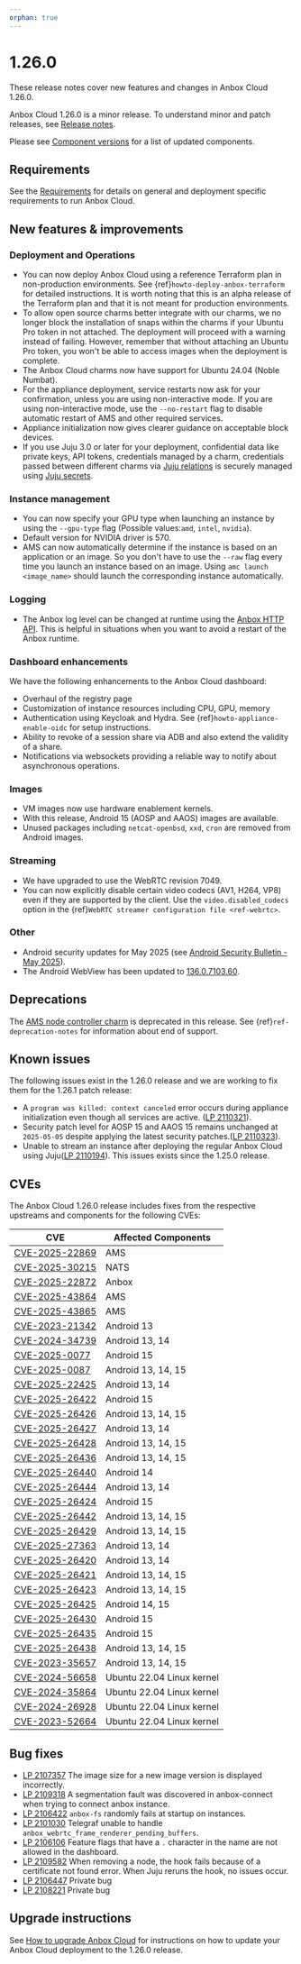 ```yaml
---
orphan: true
---
```

# 1.26.0

These release notes cover new features and changes in Anbox Cloud 1.26.0.

Anbox Cloud 1.26.0 is a minor release. To understand minor and patch releases, see [Release notes](https://documentation.ubuntu.com/anbox-cloud/en/latest/reference/release-notes/release-notes).

Please see [Component versions](https://documentation.ubuntu.com/anbox-cloud/en/latest/reference/component-versions/) for a list of updated components.

## Requirements

See the [Requirements](https://documentation.ubuntu.com/anbox-cloud/en/latest/reference/requirements/) for details on general and deployment specific requirements to run Anbox Cloud.

## New features & improvements

### Deployment and Operations

* You can now deploy Anbox Cloud using a reference Terraform plan in non-production environments. See {ref}`howto-deploy-anbox-terraform` for detailed instructions. It is worth noting that this is an alpha release of the Terraform plan and that it is not meant for production environments.
* To allow open source charms better integrate with our charms, we no longer block the installation of snaps within the charms if your Ubuntu Pro token in not attached. The deployment will proceed with a warning instead of failing. However, remember that without attaching an Ubuntu Pro token, you won't be able to access images when the deployment is complete.<!--AC-3308-->
* The Anbox Cloud charms now have support for Ubuntu 24.04 (Noble Numbat).
* For the appliance deployment, service restarts now ask for your confirmation, unless you are using non-interactive mode. If you are using non-interactive mode, use the `--no-restart` flag to disable automatic restart of AMS and other required services.<!--AC-3283-->
* Appliance initialization now gives clearer guidance on acceptable block devices.<!--AC-3321-->
* If you use Juju 3.0 or later for your deployment, confidential data like private keys, API tokens, credentials managed by a charm, credentials passed between different charms via [Juju relations](https://documentation.ubuntu.com/juju/3.6/reference/relation/) is securely managed using [Juju secrets](https://documentation.ubuntu.com/juju/3.6/reference/secret/).

### Instance management

* You can now specify your GPU type when launching an instance by using the `--gpu-type` flag (Possible values:`amd`, `intel`, `nvidia`).<!--AC-3259-->
* Default version for NVIDIA driver is 570.<!--AC-3246-->
* AMS can now automatically determine if the instance is based on an application or an image. So you don't have to use the `--raw` flag every time you launch an instance based on an image. Using `amc launch <image_name>` should launch the corresponding instance automatically.<!--AC-3192-->

### Logging

* The Anbox log level can be changed at runtime using the [Anbox HTTP API](https://documentation.ubuntu.com/anbox-cloud/reference/api-reference/anbox-https-api/). This is helpful in situations when you want to avoid a restart of the Anbox runtime.<!--AC-3183-->

### Dashboard enhancements

We have the following enhancements to the Anbox Cloud dashboard:

* Overhaul of the registry page
* Customization of instance resources including CPU, GPU, memory
* Authentication using Keycloak and Hydra. See {ref}`howto-appliance-enable-oidc` for setup instructions.
* Ability to revoke of a session share via ADB and also extend the validity of a share.
* Notifications via websockets providing a reliable way to notify about asynchronous operations.

### Images

* VM images now use hardware enablement kernels.<!--AC-3304-->
* With this release, Android 15 (AOSP and AAOS) images are available.
* Unused packages including `netcat-openbsd`, `xxd`, `cron` are removed from Android images.<!--AC-3158-->

### Streaming

* We have upgraded to use the WebRTC revision 7049.<!--AC-3310-->
* You can now explicitly disable certain video codecs (AV1, H264, VP8) even if they are supported by the client. Use the `video.disabled_codecs` option in the {ref}`WebRTC streamer configuration file <ref-webrtc>`.<!--AC-3314-->

### Other

* Android security updates for May 2025 (see [Android Security Bulletin - May 2025](https://source.android.com/docs/security/bulletin/2025-05-01)).<!--AC-3176-->
* The Android WebView has been updated to [136.0.7103.60](https://chromereleases.googleblog.com/2025/04/chrome-for-android-update_29.html).<!--AC-3316-->

## Deprecations

The [AMS node controller charm](https://charmhub.io/ams-node-controller) is deprecated in this release. See {ref}`ref-deprecation-notes` for information about end of support.

## Known issues

The following issues exist in the 1.26.0 release and we are working to fix them for the 1.26.1 patch release:

* A `program was killed: context canceled` error occurs during appliance initialization even though all services are active. ([LP 2110321](https://bugs.launchpad.net/anbox-cloud/+bug/2110321)).
* Security patch level for AOSP 15 and AAOS 15 remains unchanged at `2025-05-05` despite applying the latest security patches.([LP 2110323](https://bugs.launchpad.net/anbox-cloud/+bug/2110323)).
* Unable to stream an instance after deploying the regular Anbox Cloud using Juju([LP 2110194](https://bugs.launchpad.net/anbox-cloud/+bug/2110194)). This issues exists since the 1.25.0 release.

## CVEs

The Anbox Cloud 1.26.0 release includes fixes from the respective upstreams and components for the following CVEs:

| CVE | Affected Components |
|-----|---------------------|
| [CVE-2025-22869](https://nvd.nist.gov/vuln/detail/CVE-2025-22869) | AMS |
| [CVE-2025-30215](https://nvd.nist.gov/vuln/detail/CVE-2025-30215) | NATS |
| [CVE-2025-22872](https://nvd.nist.gov/vuln/detail/CVE-2025-22872) | Anbox |
| [CVE-2025-43864](https://nvd.nist.gov/vuln/detail/CVE-2025-43864) | AMS |
| [CVE-2025-43865](https://nvd.nist.gov/vuln/detail/CVE-2025-43865) | AMS |
| [CVE-2023-21342](https://source.android.com/docs/security/bulletin/2025-05-01) |Android 13 |
| [CVE-2024-34739](https://source.android.com/docs/security/bulletin/2025-05-01) |Android 13, 14 |
| [CVE-2025-0077](https://source.android.com/docs/security/bulletin/2025-05-01) |Android 15 |
| [CVE-2025-0087](https://source.android.com/docs/security/bulletin/2025-05-01) |Android 13, 14, 15 |
| [CVE-2025-22425](https://source.android.com/docs/security/bulletin/2025-05-01) |Android 13, 14 |
| [CVE-2025-26422](https://source.android.com/docs/security/bulletin/2025-05-01) |Android 15 |
| [CVE-2025-26426](https://source.android.com/docs/security/bulletin/2025-05-01) |Android 13, 14, 15 |
| [CVE-2025-26427](https://source.android.com/docs/security/bulletin/2025-05-01) |Android 13, 14 |
| [CVE-2025-26428](https://source.android.com/docs/security/bulletin/2025-05-01) |Android 13, 14, 15 |
| [CVE-2025-26436](https://source.android.com/docs/security/bulletin/2025-05-01) |Android 13, 14, 15 |
| [CVE-2025-26440](https://source.android.com/docs/security/bulletin/2025-05-01) |Android 14 |
| [CVE-2025-26444](https://source.android.com/docs/security/bulletin/2025-05-01) |Android 13, 14 |
| [CVE-2025-26424](https://source.android.com/docs/security/bulletin/2025-05-01) |Android 15 |
| [CVE-2025-26442](https://source.android.com/docs/security/bulletin/2025-05-01) |Android 13, 14, 15 |
| [CVE-2025-26429](https://source.android.com/docs/security/bulletin/2025-05-01) |Android 13, 14, 15 |
| [CVE-2025-27363](https://source.android.com/docs/security/bulletin/2025-05-01) |Android 13, 14 |
| [CVE-2025-26420](https://source.android.com/docs/security/bulletin/2025-05-01) |Android 13, 14 |
| [CVE-2025-26421](https://source.android.com/docs/security/bulletin/2025-05-01) |Android 13, 14, 15 |
| [CVE-2025-26423](https://source.android.com/docs/security/bulletin/2025-05-01) |Android 13, 14, 15 |
| [CVE-2025-26425](https://source.android.com/docs/security/bulletin/2025-05-01) |Android 14, 15 |
| [CVE-2025-26430](https://source.android.com/docs/security/bulletin/2025-05-01) |Android 15 |
| [CVE-2025-26435](https://source.android.com/docs/security/bulletin/2025-05-01) |Android 15 |
| [CVE-2025-26438](https://source.android.com/docs/security/bulletin/2025-05-01) |Android 13, 14, 15 |
| [CVE-2023-35657](https://source.android.com/docs/security/bulletin/2025-05-01) |Android 13, 14, 15 |
| [CVE-2024-56658](https://ubuntu.com/security/CVE-2024-56658) | Ubuntu 22.04 Linux kernel |
| [CVE-2024-35864](https://ubuntu.com/security/CVE-2024-35864) | Ubuntu 22.04 Linux kernel |
| [CVE-2024-26928](https://ubuntu.com/security/CVE-2024-26928) | Ubuntu 22.04 Linux kernel |
| [CVE-2023-52664](https://ubuntu.com/security/CVE-2023-52664) | Ubuntu 22.04 Linux kernel |

## Bug fixes

* [LP 2107357](https://bugs.launchpad.net/anbox-cloud/+bug/2107357) The image size for a new image version is displayed incorrectly.
* [LP 2109318](https://bugs.launchpad.net/anbox-cloud/+bug/2109318) A segmentation fault was discovered in anbox-connect when trying to connect anbox instance.
* [LP 2106422](https://bugs.launchpad.net/anbox-cloud/+bug/2106422) `anbox-fs` randomly fails at startup on instances.
* [LP 2101030](https://bugs.launchpad.net/anbox-cloud/+bug/2101030) Telegraf unable to handle `anbox_webrtc_frame_renderer_pending_buffers`.
* [LP 2106106](https://bugs.launchpad.net/anbox-cloud/+bug/2106106) Feature flags that have a `.` character in the name are not allowed in the dashboard.
* [LP 2109582](https://bugs.launchpad.net/anbox-cloud/+bug/2109582) When removing a node, the hook fails because of a certificate not found error. When Juju reruns the hook, no issues occur.
* [LP 2106447](https://bugs.launchpad.net/anbox-cloud/+bug/2106447) Private bug
* [LP 2108221](https://bugs.launchpad.net/anbox-cloud/+bug/2108221) Private bug

## Upgrade instructions

See [How to upgrade Anbox Cloud](https://documentation.ubuntu.com/anbox-cloud/en/latest/howto/update/upgrade-anbox/#howto-upgrade-anbox-cloud) for instructions on how to update your Anbox Cloud deployment to the 1.26.0 release.
